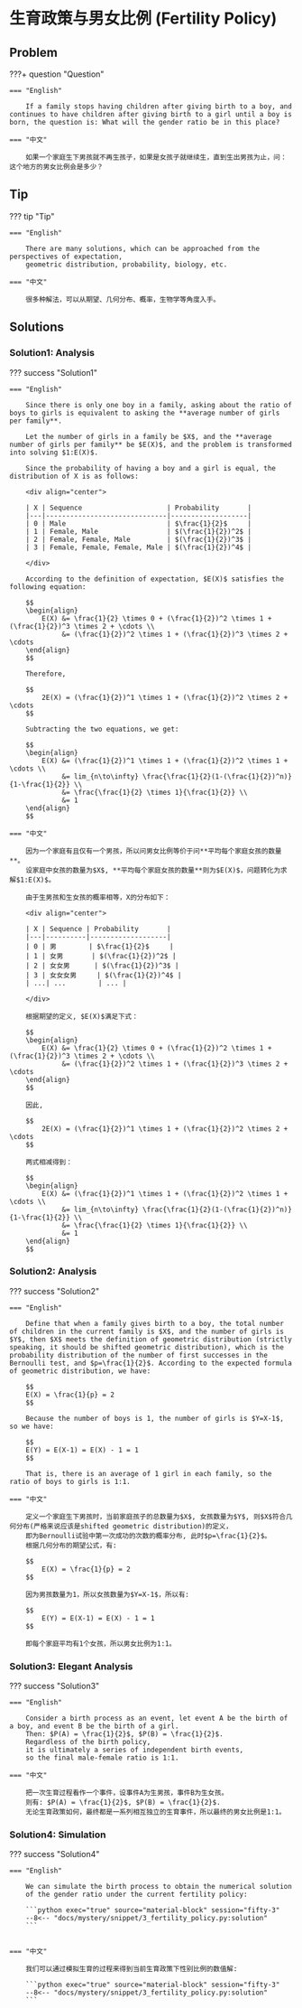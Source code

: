 # 生育政策与男女比例 (Fertility Policy)


## Problem

???+ question "Question"

    === "English"

        If a family stops having children after giving birth to a boy, and continues to have children after giving birth to a girl until a boy is born, the question is: What will the gender ratio be in this place?

    === "中文"

        如果一个家庭生下男孩就不再生孩子，如果是女孩子就继续生，直到生出男孩为止，问：这个地方的男女比例会是多少？


## Tip

??? tip "Tip"

    === "English"

        There are many solutions, which can be approached from the perspectives of expectation,
        geometric distribution, probability, biology, etc.

    === "中文"

        很多种解法，可以从期望、几何分布、概率，生物学等角度入手。

## Solutions

### Solution1: Analysis

??? success "Solution1"

    === "English"

        Since there is only one boy in a family, asking about the ratio of boys to girls is equivalent to asking the **average number of girls per family**.

        Let the number of girls in a family be $X$, and the **average number of girls per family** be $E(X)$, and the problem is transformed into solving $1:E(X)$.

        Since the probability of having a boy and a girl is equal, the distribution of X is as follows:

        <div align="center">

        | X | Sequence                     | Probability       |
        |---|------------------------------|-------------------|
        | 0 | Male                         | $\frac{1}{2}$     |
        | 1 | Female, Male                 | $(\frac{1}{2})^2$ |
        | 2 | Female, Female, Male         | $(\frac{1}{2})^3$ |
        | 3 | Female, Female, Female, Male | $(\frac{1}{2})^4$ |

        </div>

        According to the definition of expectation, $E(X)$ satisfies the following equation:

        $$
        \begin{align}
            E(X) &= \frac{1}{2} \times 0 + (\frac{1}{2})^2 \times 1 + (\frac{1}{2})^3 \times 2 + \cdots \\
                 &= (\frac{1}{2})^2 \times 1 + (\frac{1}{2})^3 \times 2 + \cdots
        \end{align}
        $$

        Therefore,

        $$
            2E(X) = (\frac{1}{2})^1 \times 1 + (\frac{1}{2})^2 \times 2 + \cdots
        $$

        Subtracting the two equations, we get:

        $$
        \begin{align}
            E(X) &= (\frac{1}{2})^1 \times 1 + (\frac{1}{2})^2 \times 1 + \cdots \\
                 &= lim_{n\to\infty} \frac{\frac{1}{2}(1-(\frac{1}{2})^n)}{1-\frac{1}{2}} \\
                 &= \frac{\frac{1}{2} \times 1}{\frac{1}{2}} \\
                 &= 1
        \end{align}
        $$

    === "中文"

        因为一个家庭有且仅有一个男孩，所以问男女比例等价于问**平均每个家庭女孩的数量**。
        设家庭中女孩的数量为$X$, **平均每个家庭女孩的数量**则为$E(X)$，问题转化为求解$1:E(X)$。

        由于生男孩和生女孩的概率相等，X的分布如下：

        <div align="center">

        | X | Sequence | Probability       |
        |---|----------|-------------------|
        | 0 | 男        | $\frac{1}{2}$     |
        | 1 | 女男       | $(\frac{1}{2})^2$ |
        | 2 | 女女男      | $(\frac{1}{2})^3$ |
        | 3 | 女女女男     | $(\frac{1}{2})^4$ |
        | ...| ...        | ... |

        </div>

        根据期望的定义, $E(X)$满足下式：

        $$
        \begin{align}
            E(X) &= \frac{1}{2} \times 0 + (\frac{1}{2})^2 \times 1 + (\frac{1}{2})^3 \times 2 + \cdots \\
                 &= (\frac{1}{2})^2 \times 1 + (\frac{1}{2})^3 \times 2 + \cdots
        \end{align}
        $$

        因此,

        $$
            2E(X) = (\frac{1}{2})^1 \times 1 + (\frac{1}{2})^2 \times 2 + \cdots
        $$

        两式相减得到：

        $$
        \begin{align}
            E(X) &= (\frac{1}{2})^1 \times 1 + (\frac{1}{2})^2 \times 1 + \cdots \\
                 &= lim_{n\to\infty} \frac{\frac{1}{2}(1-(\frac{1}{2})^n)}{1-\frac{1}{2}} \\
                 &= \frac{\frac{1}{2} \times 1}{\frac{1}{2}} \\
                 &= 1
        \end{align}
        $$

### Solution2: Analysis

??? success "Solution2"

    === "English"

        Define that when a family gives birth to a boy, the total number of children in the current family is $X$, and the number of girls is $Y$, then $X$ meets the definition of geometric distribution (strictly speaking, it should be shifted geometric distribution), which is the probability distribution of the number of first successes in the Bernoulli test, and $p=\frac{1}{2}$. According to the expected formula of geometric distribution, we have:

        $$
        E(X) = \frac{1}{p} = 2
        $$

        Because the number of boys is 1, the number of girls is $Y=X-1$, so we have:

        $$
        E(Y) = E(X-1) = E(X) - 1 = 1
        $$

        That is, there is an average of 1 girl in each family, so the ratio of boys to girls is 1:1.

    === "中文"

        定义一个家庭生下男孩时，当前家庭孩子的总数量为$X$, 女孩数量为$Y$, 则$X$符合几何分布(严格来说应该是shifted geometric distribution)的定义，
        即为Bernoulli试验中第一次成功的次数的概率分布, 此时$p=\frac{1}{2}$。
        根据几何分布的期望公式，有:

        $$
            E(X) = \frac{1}{p} = 2
        $$

        因为男孩数量为1，所以女孩数量为$Y=X-1$，所以有:

        $$
            E(Y) = E(X-1) = E(X) - 1 = 1
        $$

        即每个家庭平均有1个女孩，所以男女比例为1:1。


### Solution3: Elegant Analysis

??? success "Solution3"

    === "English"

        Consider a birth process as an event, let event A be the birth of a boy, and event B be the birth of a girl.
        Then: $P(A) = \frac{1}{2}$, $P(B) = \frac{1}{2}$.
        Regardless of the birth policy,
        it is ultimately a series of independent birth events,
        so the final male-female ratio is 1:1.

    === "中文"

        把一次生育过程看作一个事件，设事件A为生男孩，事件B为生女孩。
        则有: $P(A) = \frac{1}{2}$, $P(B) = \frac{1}{2}$.
        无论生育政策如何，最终都是一系列相互独立的生育事件，所以最终的男女比例是1:1。


### Solution4: Simulation


??? success "Solution4"

    === "English"

        We can simulate the birth process to obtain the numerical solution 
        of the gender ratio under the current fertility policy:

        ```python exec="true" source="material-block" session="fifty-3"
        --8<-- "docs/mystery/snippet/3_fertility_policy.py:solution"
        ```


    === "中文"

        我们可以通过模拟生育的过程来得到当前生育政策下性别比例的数值解:

        ```python exec="true" source="material-block" session="fifty-3"
        --8<-- "docs/mystery/snippet/3_fertility_policy.py:solution"
        ```
